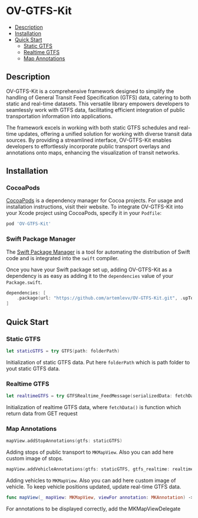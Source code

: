 # OV-GTFS-Kit

- [Description](#description)
- [Installation](#installation)
- [Quick Start](#quick-start)
  - [Static GTFS](#static-gtfs)
  - [Realtime GTFS](#realtime-gtfs)
  - [Map Annotations](#map-annotations)
  
## Description

OV-GTFS-Kit is a comprehensive framework designed to simplify the handling of General Transit Feed Specification (GTFS) data, catering to both static and real-time datasets. This versatile library empowers developers to seamlessly work with GTFS data, facilitating efficient integration of public transportation information into applications.

The framework excels in working with both static GTFS schedules and real-time updates, offering a unified solution for working with diverse transit data sources. By providing a streamlined interface, OV-GTFS-Kit enables developers to effortlessly incorporate public transport overlays and annotations onto maps, enhancing the visualization of transit networks.


## Installation

### CocoaPods

[CocoaPods](https://cocoapods.org) is a dependency manager for Cocoa projects. For usage and installation instructions, visit their website. To integrate OV-GTFS-Kit into your Xcode project using CocoaPods, specify it in your `Podfile`:

```ruby
pod 'OV-GTFS-Kit'
```

### Swift Package Manager

The [Swift Package Manager](https://swift.org/package-manager/) is a tool for automating the distribution of Swift code and is integrated into the `swift` compiler.

Once you have your Swift package set up, adding OV-GTFS-Kit as a dependency is as easy as adding it to the `dependencies` value of your `Package.swift`.

```swift
dependencies: [
    .package(url: "https://github.com/artemlevv/OV-GTFS-Kit.git", .upToNextMajor(from: "0.0.2"))
]
```

## Quick Start

### Static GTFS
```swift
let staticGTFS = try GTFS(path: folderPath)
```
Initialization of static GTFS data. Put here `folderPath` which is path folder to yout static GTFS data. 

### Realtime GTFS
```swift
let realtimeGTFS = try GTFSRealtime_FeedMessage(serializedData: fetchData())
```
Initialization of realtime GTFS data, where `fetchData()` is function which return data from GET request 

### Map Annotations 
```swift
mapView.addStopAnnotations(gtfs: staticGTFS)
```
Adding stops of public transport to `MKMapView`. Also you can add here custom image of stops. 

```swift
mapView.addVehicleAnnotations(gtfs: staticGTFS, gtfs_realtime: realtimeGTFS)
```
Adding vehicles to `MKMapView`. Also you can add here custom image of vehicle. To keep vehicle positions updated, update real-time GTFS data. 

```swift
func mapView(_ mapView: MKMapView, viewFor annotation: MKAnnotation) -> MKAnnotationView?
```
For annotations to be displayed correctly, add the MKMapViewDelegate


